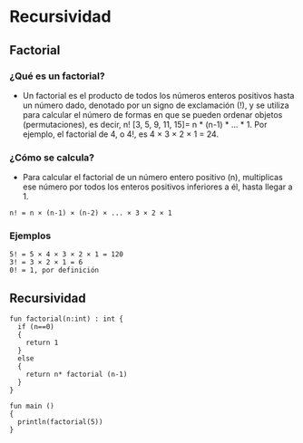 # Recursividad

## Factorial
### ¿Qué es un factorial?
- Un factorial es el producto de todos los números enteros positivos hasta un número dado, denotado por un signo de exclamación (!), y se utiliza para calcular el número de formas en que se pueden ordenar objetos (permutaciones), es decir, n! [3, 5, 9, 11, 15]= n * (n-1) * ... * 1. Por ejemplo, el factorial de 4, o 4!, es 4 × 3 × 2 × 1 = 24. 
### ¿Cómo se calcula?
- Para calcular el factorial de un número entero positivo (n), multiplicas ese número por todos los enteros positivos inferiores a él, hasta llegar a 1.
```
n! = n × (n-1) × (n-2) × ... × 3 × 2 × 1
```
### Ejemplos 
```
5! = 5 × 4 × 3 × 2 × 1 = 120
3! = 3 × 2 × 1 = 6
0! = 1, por definición
```
## Recursividad
```
fun factorial(n:int) : int {
  if (n==0)
  {
    return 1
  }
  else
  {
    return n* factorial (n-1)
  }
}

fun main ()
{
  println(factorial(5))
}
```
